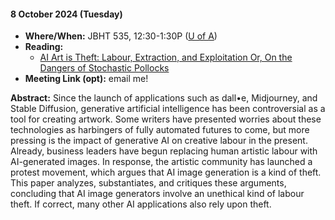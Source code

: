 #### 8 October 2024 (Tuesday)


- **Where/When:** JBHT 535, 12:30-1:30P ([U of A](https://www.uark.edu/))
- **Reading:** 
  - [AI Art is Theft: Labour, Extraction, and Exploitation
Or, On the Dangers of Stochastic Pollocks](https://facctconference.org/static/papers24/facct24-13.pdf)
- **Meeting Link (opt):** email me!

**Abstract:** 
Since the launch of applications such as dall•e, Midjourney, and
Stable Diffusion, generative artificial intelligence has been controversial as a tool for creating artwork. Some writers have presented
worries about these technologies as harbingers of fully automated
futures to come, but more pressing is the impact of generative AI
on creative labour in the present. Already, business leaders have
begun replacing human artistic labour with AI-generated images. In
response, the artistic community has launched a protest movement,
which argues that AI image generation is a kind of theft. This paper
analyzes, substantiates, and critiques these arguments, concluding
that AI image generators involve an unethical kind of labour theft.
If correct, many other AI applications also rely upon theft.




